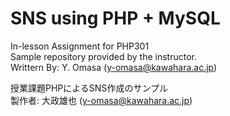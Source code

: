 # SNS using PHP + MySQL
In-lesson Assignment for PHP301  
Sample repository provided by the instructor.  
Writtern By: Y. Omasa (y-omasa@kawahara.ac.jp)   
  
授業課題PHPによるSNS作成のサンプル  
製作者: 大政雄也 (y-omasa@kawahara.ac.jp)  
